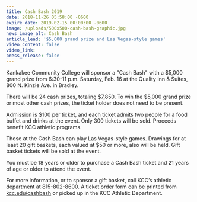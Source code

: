 ```yaml
---
title: Cash Bash 2019
date: 2018-11-26 05:58:00 -0600
expire_date: 2019-02-15 00:00:00 -0600
image: /uploads/500x500-cash-bash-graphic.jpg
news_image_alt: Cash Bash
article_lead: '$5,000 grand prize and Las Vegas-style games'
video_content: false
video_link:
press_release: false
---
```


Kankakee Community College will sponsor a "Cash Bash" with a $5,000 grand prize from 6:30-11 p.m. Saturday, Feb. 16 at the Quality Inn & Suites, 800 N. Kinzie Ave. in Bradley.

There will be 24 cash prizes, totaling $7,850. To win the $5,000 grand prize or most other cash prizes, the ticket holder does not need to be present.

Admission is $100 per ticket, and each ticket admits two people for a food buffet and drinks at the event. Only 300 tickets will be sold. Proceeds benefit KCC athletic programs.

Those at the Cash Bash can play Las Vegas-style games. Drawings for at least 20 gift baskets, each valued at $50 or more, also will be held. Gift basket tickets will be sold at the event.

You must be 18 years or older to purchase a Cash Bash ticket and 21 years of age or older to attend the event.

For more information, or to sponsor a gift basket, call KCC’s athletic department at 815-802-8600. A ticket order form can be printed from [kcc.edu/cashbash](http://www.kcc.edu/cashbash) or picked up in the KCC Athletic Department.